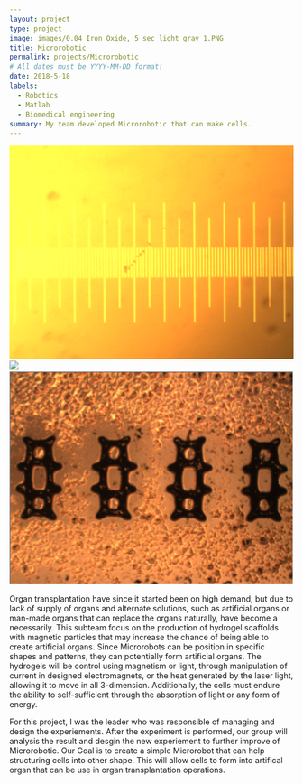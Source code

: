 ```yaml
---
layout: project
type: project
image: images/0.04 Iron Oxide, 5 sec light gray 1.PNG
title: Microrobotic
permalink: projects/Microrobotic
# All dates must be YYYY-MM-DD format!
date: 2018-5-18
labels:
  - Robotics
  - Matlab
  - Biomedical engineering
summary: My team developed Microrobotic that can make cells.
---
```


<div class="ui small rounded images">
  <img class="ui image" src="../images/scale 10x.tif">
  <img class="ui image" src="../images/.04 Iron Oxide, 5 sec gray(4).PNG">
  <img class="ui image" src="../images/0.04 Iron Oxide, 5 sec gray.PNG">
</div>

Organ transplantation have since it started been on high demand, but due to lack of supply of organs and alternate solutions, such as artificial organs or man-made organs that can replace the organs naturally, have become a necessarily. This subteam focus on the production of hydrogel scaffolds with magnetic particles that may increase the chance of being able to create artificial organs. Since Microrobots can be position in specific shapes and patterns, they can potentially form artificial organs. The hydrogels will be control using magnetism or light, through manipulation of current in designed electromagnets, or the heat generated by the laser light, allowing it to move in all 3-dimension. Additionally, the cells must endure the ability to self-sufficient through the absorption of light or any form of energy. 

For this project, I was the leader who was responsible of managing and design the experiements. After the experiment is performed, our group will analysis the result and desgin the new experiement to further improve of Microrobotic. Our Goal is to create a simple Microrobot that can help structuring cells into other shape. This will allow cells to form into artifical organ that can be use in organ transplantation operations. 

</div>





